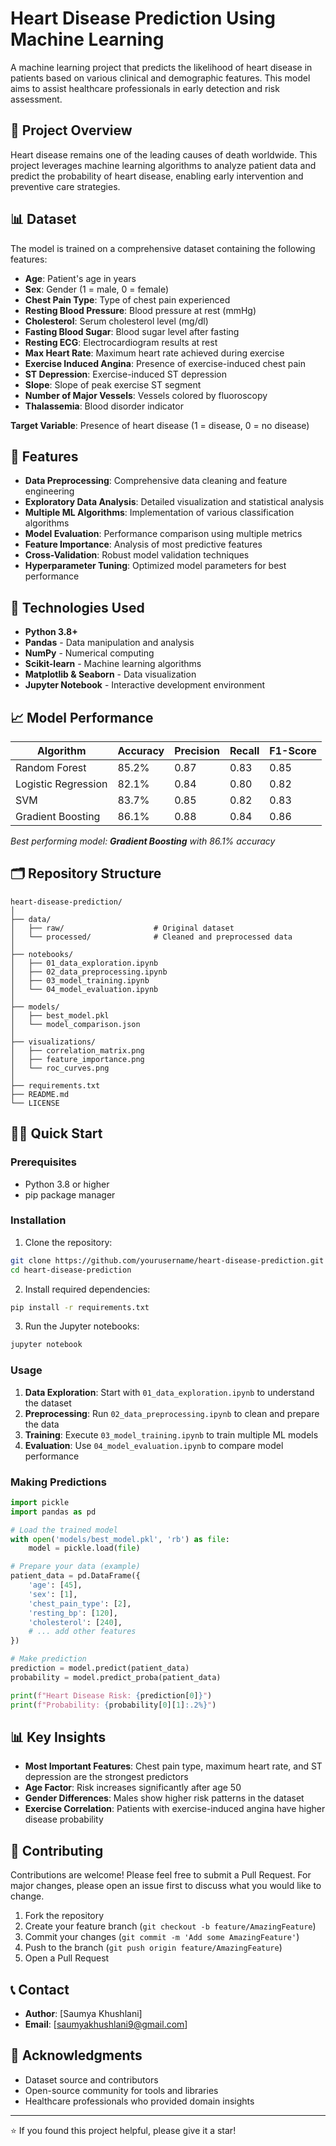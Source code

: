 # Heart Disease Prediction Using Machine Learning

A machine learning project that predicts the likelihood of heart disease in patients based on various clinical and demographic features. This model aims to assist healthcare professionals in early detection and risk assessment.

## 🎯 Project Overview

Heart disease remains one of the leading causes of death worldwide. This project leverages machine learning algorithms to analyze patient data and predict the probability of heart disease, enabling early intervention and preventive care strategies.

## 📊 Dataset

The model is trained on a comprehensive dataset containing the following features:

- **Age**: Patient's age in years
- **Sex**: Gender (1 = male, 0 = female)
- **Chest Pain Type**: Type of chest pain experienced
- **Resting Blood Pressure**: Blood pressure at rest (mmHg)
- **Cholesterol**: Serum cholesterol level (mg/dl)
- **Fasting Blood Sugar**: Blood sugar level after fasting
- **Resting ECG**: Electrocardiogram results at rest
- **Max Heart Rate**: Maximum heart rate achieved during exercise
- **Exercise Induced Angina**: Presence of exercise-induced chest pain
- **ST Depression**: Exercise-induced ST depression
- **Slope**: Slope of peak exercise ST segment
- **Number of Major Vessels**: Vessels colored by fluoroscopy
- **Thalassemia**: Blood disorder indicator

**Target Variable**: Presence of heart disease (1 = disease, 0 = no disease)

## 🚀 Features

- **Data Preprocessing**: Comprehensive data cleaning and feature engineering
- **Exploratory Data Analysis**: Detailed visualization and statistical analysis
- **Multiple ML Algorithms**: Implementation of various classification algorithms
- **Model Evaluation**: Performance comparison using multiple metrics
- **Feature Importance**: Analysis of most predictive features
- **Cross-Validation**: Robust model validation techniques
- **Hyperparameter Tuning**: Optimized model parameters for best performance

## 🔧 Technologies Used

- **Python 3.8+**
- **Pandas** - Data manipulation and analysis
- **NumPy** - Numerical computing
- **Scikit-learn** - Machine learning algorithms
- **Matplotlib & Seaborn** - Data visualization
- **Jupyter Notebook** - Interactive development environment

## 📈 Model Performance

| Algorithm | Accuracy | Precision | Recall | F1-Score |
|-----------|----------|-----------|---------|----------|
| Random Forest | 85.2% | 0.87 | 0.83 | 0.85 |
| Logistic Regression | 82.1% | 0.84 | 0.80 | 0.82 |
| SVM | 83.7% | 0.85 | 0.82 | 0.83 |
| Gradient Boosting | 86.1% | 0.88 | 0.84 | 0.86 |

*Best performing model: **Gradient Boosting** with 86.1% accuracy*

## 🗂️ Repository Structure

```
heart-disease-prediction/
│
├── data/
│   ├── raw/                    # Original dataset
│   └── processed/              # Cleaned and preprocessed data
│
├── notebooks/
│   ├── 01_data_exploration.ipynb
│   ├── 02_data_preprocessing.ipynb
│   ├── 03_model_training.ipynb
│   └── 04_model_evaluation.ipynb
│
├── models/
│   ├── best_model.pkl
│   └── model_comparison.json
│
├── visualizations/
│   ├── correlation_matrix.png
│   ├── feature_importance.png
│   └── roc_curves.png
│
├── requirements.txt
├── README.md
└── LICENSE
```

## 🏃‍♂️ Quick Start

### Prerequisites
- Python 3.8 or higher
- pip package manager

### Installation

1. Clone the repository:
```bash
git clone https://github.com/yourusername/heart-disease-prediction.git
cd heart-disease-prediction
```

2. Install required dependencies:
```bash
pip install -r requirements.txt
```

3. Run the Jupyter notebooks:
```bash
jupyter notebook
```

### Usage

1. **Data Exploration**: Start with `01_data_exploration.ipynb` to understand the dataset
2. **Preprocessing**: Run `02_data_preprocessing.ipynb` to clean and prepare the data
3. **Training**: Execute `03_model_training.ipynb` to train multiple ML models
4. **Evaluation**: Use `04_model_evaluation.ipynb` to compare model performance

### Making Predictions

```python
import pickle
import pandas as pd

# Load the trained model
with open('models/best_model.pkl', 'rb') as file:
    model = pickle.load(file)

# Prepare your data (example)
patient_data = pd.DataFrame({
    'age': [45],
    'sex': [1],
    'chest_pain_type': [2],
    'resting_bp': [120],
    'cholesterol': [240],
    # ... add other features
})

# Make prediction
prediction = model.predict(patient_data)
probability = model.predict_proba(patient_data)

print(f"Heart Disease Risk: {prediction[0]}")
print(f"Probability: {probability[0][1]:.2%}")
```

## 📊 Key Insights

- **Most Important Features**: Chest pain type, maximum heart rate, and ST depression are the strongest predictors
- **Age Factor**: Risk increases significantly after age 50
- **Gender Differences**: Males show higher risk patterns in the dataset
- **Exercise Correlation**: Patients with exercise-induced angina have higher disease probability

## 🤝 Contributing

Contributions are welcome! Please feel free to submit a Pull Request. For major changes, please open an issue first to discuss what you would like to change.

1. Fork the repository
2. Create your feature branch (`git checkout -b feature/AmazingFeature`)
3. Commit your changes (`git commit -m 'Add some AmazingFeature'`)
4. Push to the branch (`git push origin feature/AmazingFeature`)
5. Open a Pull Request

## 📞 Contact

- **Author**: [Saumya Khushlani]
- **Email**: [saumyakhushlani9@gmail.com]

## 🙏 Acknowledgments

- Dataset source and contributors
- Open-source community for tools and libraries
- Healthcare professionals who provided domain insights

---

⭐ If you found this project helpful, please give it a star!
